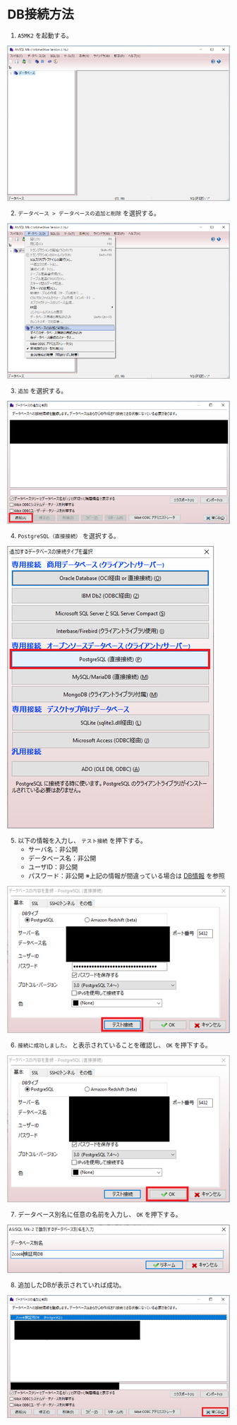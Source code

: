 # DB接続方法

1. `A5MK2` を起動する。

![01](./img/01.png)

2. `データベース > データベースの追加と削除` を選択する。

![02](./img/02.png)

3. `追加` を選択する。

![03](./img/03.png)

4. `PostgreSQL（直接接続）` を選択する。

![04](./img/04.png)

5. 以下の情報を入力し、 `テスト接続` を押下する。
    - サーバ名：非公開
    - データベース名：非公開
    - ユーザID：非公開
    - パスワード：非公開
   ※上記の情報が間違っている場合は [DB情報](https://github.com/ryomeblog/2cook) を参照

![05](./img/05.png)

6. `接続に成功しました。` と表示されていることを確認し、 `OK` を押下する。

![06](./img/06.png)

7. データベース別名に任意の名前を入力し、 `OK` を押下する。

![07](./img/07.png)

8. 追加したDBが表示されていれば成功。

![08](./img/08.png)
